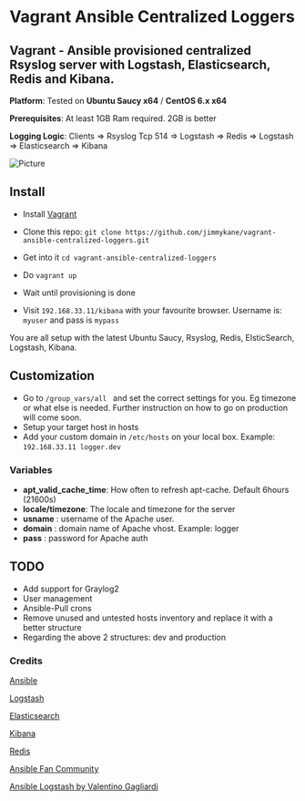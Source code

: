 Vagrant Ansible Centralized Loggers
======



Vagrant - Ansible provisioned centralized Rsyslog server with Logstash, Elasticsearch, Redis and Kibana.
----

**Platform**: Tested on **Ubuntu Saucy x64** / **CentOS 6.x x64**

**Prerequisites**: At least 1GB Ram required. 2GB is better

**Logging Logic**: Clients => Rsyslog Tcp 514 => Logstash => Redis => Logstash => Elasticsearch => Kibana

![Picture](http://www.servermanaged.it/wp-content/uploads/2013/10/Setup-Logstash-Elasticsearch-Kibana.png)


Install
--------


- Install [Vagrant](https://www.vagrantup.com/downloads.html)

- Clone this repo: ```git clone https://github.com/jimmykane/vagrant-ansible-centralized-loggers.git```

- Get into it ```cd vagrant-ansible-centralized-loggers```

- Do ```vagrant up```

- Wait until provisioning is done

- Visit ```192.168.33.11/kibana``` with your favourite browser. Username is: ```myuser``` and pass is ```mypass```

You are all setup with the latest Ubuntu Saucy, Rsyslog, Redis, ElsticSearch, Logstash, Kibana.


Customization
-----

- Go to ```/group_vars/all ``` and set the correct settings for you. Eg timezone or what else is needed. 
Further instruction on how to go on production will come soon. 
- Setup your target host in hosts
- Add your custom domain in ```/etc/hosts``` on your local box. Example: ```192.168.33.11 logger.dev```

### Variables

 -  **apt_valid_cache_time**: How often to refresh apt-cache. Default 6hours (21600s)
 -  **locale/timezone**: The locale and timezone for the server
 -  **usname** : username of the Apache user.
 -  **domain** : domain name of Apache vhost. Example: logger
 -  **pass** : password for Apache auth


TODO
----
- Add support for Graylog2
- User management
- Ansible-Pull crons
- Remove unused and untested hosts inventory and replace it with a better structure
- Regarding the above 2 structures: dev and production


### Credits

[Ansible](http://www.ansibleworks.com/)

[Logstash](http://www.logstash.net/)

[Elasticsearch](http://www.elasticsearch.org/)

[Kibana](http://www.elasticsearch.org/overview/kibana/)

[Redis](http://redis.io/)

[Ansible Fan Community](https://plus.google.com/u/0/communities/108222183653550371543)

[Ansible Logstash by Valentino Gagliardi](https://github.com/valentinogagliardi/ansible-logstash)